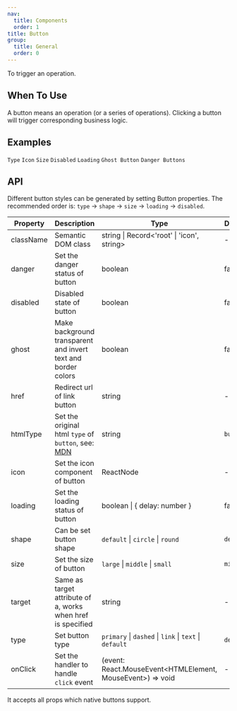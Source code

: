 ```yaml
---
nav:
  title: Components
  order: 1
title: Button
group:
  title: General
  order: 0
---
```


To trigger an operation.

## When To Use

A button means an operation (or a series of operations). Clicking a button will trigger corresponding business logic.

## Examples

<!-- prettier-ignore -->
<code src="./demo/basic.tsx">Type</code>
<code src="./demo/icon.tsx">Icon</code>
<code src="./demo/size.tsx">Size</code>
<code src="./demo/disabled.tsx">Disabled</code>
<code src="./demo/loading.tsx">Loading</code>
<code src="./demo/ghost.tsx">Ghost Button</code>
<code src="./demo/danger.tsx">Danger Buttons</code>

## API

Different button styles can be generated by setting Button properties. The recommended order is: `type` -> `shape` -> `size` -> `loading` -> `disabled`.

| Property | Description | Type | Default | Version |
| --- | --- | --- | --- | --- |
| className | Semantic DOM class | string \| Record<'root' \| 'icon', string> | - |  |
| danger | Set the danger status of button | boolean | false |  |
| disabled | Disabled state of button | boolean | false |  |
| ghost | Make background transparent and invert text and border colors | boolean | false |  |
| href | Redirect url of link button | string | - |  |
| htmlType | Set the original html `type` of `button`, see: [MDN](https://developer.mozilla.org/en-US/docs/Web/HTML/Element/button#attr-type) | string | `button` |  |
| icon | Set the icon component of button | ReactNode | - |  |
| loading | Set the loading status of button | boolean \| { delay: number } | false |  |
| shape | Can be set button shape | `default` \| `circle` \| `round` | `default` |  |
| size | Set the size of button | `large` \| `middle` \| `small` | `middle` |  |
| target | Same as target attribute of a, works when href is specified | string | - |  |
| type | Set button type | `primary` \| `dashed` \| `link` \| `text` \| `default` | `default` |  |
| onClick | Set the handler to handle `click` event | (event: React.MouseEvent<HTMLElement, MouseEvent>) => void | - |  |

It accepts all props which native buttons support.
